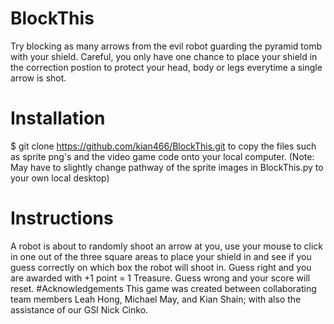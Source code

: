 # BlockThis
Try blocking as many arrows from the evil robot guarding the pyramid tomb with your shield. Careful, you only have one chance to place your shield in the correction postion to protect your head, body or legs everytime a single arrow is shot.
# Installation
$ git clone https://github.com/kian466/BlockThis.git 
to copy the files such as sprite png's and the video game code onto your local computer.
(Note: May have to slightly change pathway of the sprite images in BlockThis.py to your own local desktop)
# Instructions
A robot is about to randomly shoot an arrow at you, use your mouse to click in one out of the three square areas to place your shield in and see if you guess correctly on which box the robot will shoot in. Guess right and you are awarded with +1 point = 1 Treasure. Guess wrong and your score will reset. 
#Acknowledgements
This game was created between collaborating team members Leah Hong, Michael May, and Kian Shain; with also the assistance of our GSI Nick Cinko.
